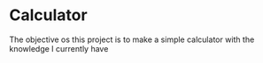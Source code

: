 # Calculator
The objective os this project is to make a simple calculator with the knowledge I currently have
